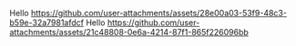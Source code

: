 Hello
https://github.com/user-attachments/assets/28e00a03-53f9-48c3-b59e-32a7981afdcf
Hello
https://github.com/user-attachments/assets/21c48808-0e6a-4214-87f1-865f226096bb
